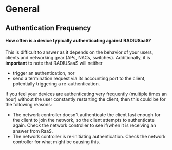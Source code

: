 # General

## Authentication Frequency

#### How often is a device typically authenticating against RADIUSaaS?

This is difficult to answer as it depends on the behavior of your users, clients and networking gear (APs, NACs, switches). Additionally, it is **important** to note that RADIUSaaS will neither

* trigger an authentication, nor
* send a termination request via its accounting port to the client, potentially triggering a re-authentication.

If you feel your devices are authenticating very frequently (multiple times an hour) without the user constantly restarting the client, then this could be for the following reasons:

* The network controller doesn't authenticate the client fast enough for the client to join the network, so the client attempts to authenticate again. Check the network controller to see if/when it is receiving an answer from RaaS.&#x20;
* The network controller is re-initiating authentication. Check the network controller for what might be causing this.&#x20;
